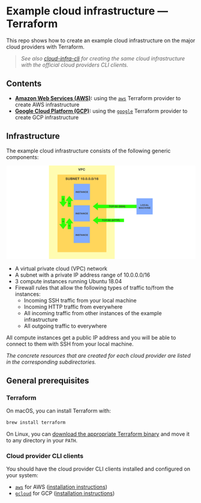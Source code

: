 # Example cloud infrastructure — Terraform

This repo shows how to create an example cloud infrastructure on the major cloud providers with Terraform.

> _See also [cloud-infra-cli](https://github.com/weibeld/cloud-infra-terraform) for creating the same cloud infrastructure with the official cloud providers CLI clients._

## Contents

- **[Amazon Web Services (AWS)](aws/README.md):** using the [`aws`](https://www.terraform.io/docs/providers/aws/index.html) Terraform provider to create AWS infrastructure
- **[Google Cloud Platform (GCP)](gcp/README.md):** using the [`google`](https://www.terraform.io/docs/providers/google/index.html) Terraform provider to create GCP infrastructure

## Infrastructure

The example cloud infrastructure consists of the following generic components:

![Example cloud infrastructure](assets/example-cloud-infra.png)

- A virtual private cloud (VPC) network
- A subnet with a private IP address range of 10.0.0.0/16
- 3 compute instances running Ubuntu 18.04
- Firewall rules that allow the following types of traffic to/from the instances:
    - Incoming SSH traffic from your local machine
    - Incoming HTTP traffic from everywhere
    - All incoming traffic from other instances of the example infrastructure
    - All outgoing traffic to everywhere

All compute instances get a public IP address and you will be able to connect to them with SSH from your local machine.

_The concrete resources that are created for each cloud provider are listed in the corresponding subdirectories._

## General prerequisites

### Terraform

On macOS, you can install Terraform with:

```bash
brew install terraform
```

On Linux, you can [download the appropriate Terraform binary](https://www.terraform.io/downloads.html) and move it to any directory in your `PATH`.

### Cloud provider CLI clients

You should have the cloud provider CLI clients installed and configured on your system:

- [`aws`](https://aws.amazon.com/cli/) for AWS ([installation instructions](https://docs.aws.amazon.com/cli/latest/userguide/cli-chap-install.html))
- [`gcloud`](https://cloud.google.com/sdk/gcloud) for GCP ([installation instructions](https://cloud.google.com/sdk/gcloud#downloading_the_gcloud_command-line_tool))
